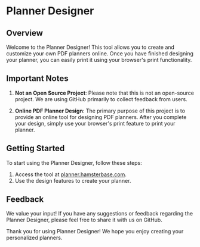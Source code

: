 # Planner Designer

## Overview

Welcome to the Planner Designer! This tool allows you to create and customize your own PDF planners online. Once you have finished designing your planner, you can easily print it using your browser's print functionality.

## Important Notes

1. **Not an Open Source Project**: Please note that this is not an open-source project. We are using GitHub primarily to collect feedback from users.

2. **Online PDF Planner Design**: The primary purpose of this project is to provide an online tool for designing PDF planners. After you complete your design, simply use your browser's print feature to print your planner.

## Getting Started

To start using the Planner Designer, follow these steps:

1. Access the tool at [planner.hamsterbase.com](http://planner.hamsterbase.com).
2. Use the design features to create your planner.

## Feedback

We value your input! If you have any suggestions or feedback regarding the Planner Designer, please feel free to share it with us on GitHub.

Thank you for using Planner Designer! We hope you enjoy creating your personalized planners.
